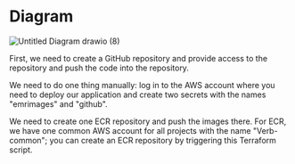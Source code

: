 # Diagram

![Untitled Diagram drawio (8)](https://user-images.githubusercontent.com/76546821/215265956-45f82a59-bfba-4714-84cf-798a4bef0830.png)


First, we need to create a GitHub repository and provide access to the repository and push the code into the repository.


We need to do one thing manually: log in to the AWS account where you need to deploy our application and create two secrets with the names "emrimages" and "github".

We need to create one ECR repository and push the images there. For ECR, we have one common AWS account for all projects with the name "Verb-common"; you can create an ECR repository by triggering this Terraform script.
